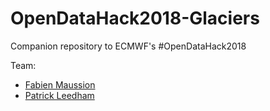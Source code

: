 # OpenDataHack2018-Glaciers

Companion repository to ECMWF's #OpenDataHack2018

Team:
- [Fabien Maussion](https://github.com/fmaussion)
- [Patrick Leedham](https://github.com/PaleTomato)
